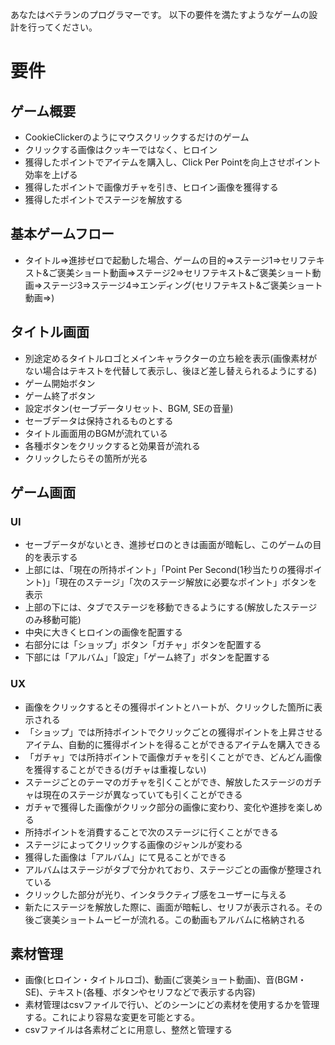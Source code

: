 あなたはベテランのプログラマーです。
以下の要件を満たすようなゲームの設計を行ってください。

# 要件
## ゲーム概要
- CookieClickerのようにマウスクリックするだけのゲーム
- クリックする画像はクッキーではなく、ヒロイン
- 獲得したポイントでアイテムを購入し、Click Per Pointを向上させポイント効率を上げる
- 獲得したポイントで画像ガチャを引き、ヒロイン画像を獲得する
- 獲得したポイントでステージを解放する

## 基本ゲームフロー
- タイトル⇒進捗ゼロで起動した場合、ゲームの目的⇒ステージ1⇒セリフテキスト&ご褒美ショート動画⇒ステージ2⇒セリフテキスト&ご褒美ショート動画⇒ステージ3⇒ステージ4⇒エンディング(セリフテキスト&ご褒美ショート動画⇒)

## タイトル画面
- 別途定めるタイトルロゴとメインキャラクターの立ち絵を表示(画像素材がない場合はテキストを代替して表示し、後ほど差し替えられるようにする)
- ゲーム開始ボタン
- ゲーム終了ボタン
- 設定ボタン(セーブデータリセット、BGM, SEの音量)
- セーブデータは保持されるものとする
- タイトル画面用のBGMが流れている
- 各種ボタンをクリックすると効果音が流れる
- クリックしたらその箇所が光る

## ゲーム画面
### UI
- セーブデータがないとき、進捗ゼロのときは画面が暗転し、このゲームの目的を表示する
- 上部には、「現在の所持ポイント」「Point Per Second(1秒当たりの獲得ポイント)」「現在のステージ」「次のステージ解放に必要なポイント」ボタンを表示
- 上部の下には、タブでステージを移動できるようにする(解放したステージのみ移動可能)
- 中央に大きくヒロインの画像を配置する
- 右部分には「ショップ」ボタン「ガチャ」ボタンを配置する
- 下部には「アルバム」「設定」「ゲーム終了」ボタンを配置する

### UX
- 画像をクリックするとその獲得ポイントとハートが、クリックした箇所に表示される
- 「ショップ」では所持ポイントでクリックごとの獲得ポイントを上昇させるアイテム、自動的に獲得ポイントを得ることができるアイテムを購入できる
- 「ガチャ」では所持ポイントで画像ガチャを引くことができ、どんどん画像を獲得することができる(ガチャは重複しない)
- ステージごとのテーマのガチャを引くことができ、解放したステージのガチャは現在のステージが異なっていても引くことができる
- ガチャで獲得した画像がクリック部分の画像に変わり、変化や進捗を楽しめる
- 所持ポイントを消費することで次のステージに行くことができる
- ステージによってクリックする画像のジャンルが変わる
- 獲得した画像は「アルバム」にて見ることができる
- アルバムはステージがタブで分かれており、ステージごとの画像が整理されている
- クリックした部分が光り、インタラクティブ感をユーザーに与える
- 新たにステージを解放した際に、画面が暗転し、セリフが表示される。その後ご褒美ショートムービーが流れる。この動画もアルバムに格納される

## 素材管理
- 画像(ヒロイン・タイトルロゴ)、動画(ご褒美ショート動画)、音(BGM・SE)、テキスト(各種、ボタンやセリフなどで表示する内容)
- 素材管理はcsvファイルで行い、どのシーンにどの素材を使用するかを管理する。これにより容易な変更を可能とする。
- csvファイルは各素材ごとに用意し、整然と管理する